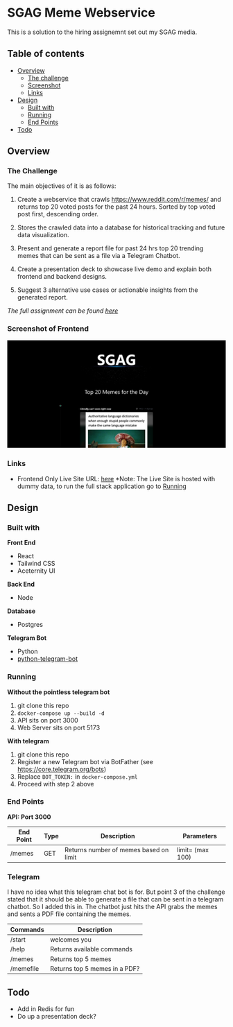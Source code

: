 # SGAG Meme Webservice

This is a solution to the hiring assignemnt set out my SGAG media. 

## Table of contents

- [Overview](#overview)
  - [The challenge](#the-challenge)
  - [Screenshot](#screenshot-of-frontend)
  - [Links](#links)
- [Design](#design)
  - [Built with](#built-with)
  - [Running](#running)
  - [End Points](#end-points)
- [Todo](#todo)


## Overview

### The Challenge
The main objectives of it is as follows: 

1. Create a webservice that crawls https://www.reddit.com/r/memes/ and returns top 20 voted posts for the past 24 hours. Sorted by top voted post first, descending order.

2. Stores the crawled data into a database for historical tracking and future data visualization.

3. Present and generate a report file for past 24 hrs top 20 trending memes that can be sent as a file via a Telegram Chatbot.

4. Create a presentation deck to showcase live demo and explain both frontend and backend designs.

5. Suggest 3 alternative use cases or actionable insights from the generated report.

*The full assignment can be found [here](./assignment.txt)*

### Screenshot of Frontend

![](./web/screenshot/Screenshot.png)

### Links

- Frontend Only Live Site URL: [here](https://keyule.github.io/SGAG-meme-webservice/)
*Note: The Live Site is hosted with dummy data, to run the full stack application go to [Running](#Running)

## Design

### Built with

**Front End**
- React
- Tailwind CSS
- Aceternity UI

**Back End**
- Node

**Database**
- Postgres

**Telegram Bot**
- Python
- [python-telegram-bot](https://python-telegram-bot.org/) 

### Running

**Without the pointless telegram bot**
1. git clone this repo 
2. `docker-compose up --build -d`
3. API sits on port 3000
4. Web Server sits on port 5173

**With telegram**
1. git clone this repo
2. Register a new Telegram bot via BotFather (see https://core.telegram.org/bots)  
3. Replace `BOT_TOKEN:` in `docker-compose.yml`
4. Proceed with step 2 above

### End Points

**API: Port 3000**  

| End Point | Type | Description | Parameters | 
| ----------- |-------------| ----------- | --------------|
| /memes | GET | Returns number of memes based on limit | limit= (max 100) |

### Telegram 
I have no idea what this telegram chat bot is for. But point 3 of the challenge stated that it should be able to generate a file that can be sent in a telegram chatbot. So I added this in. The chatbot just hits the API grabs the memes and sents a PDF file containing the memes. 

| Commands | Description |
| ----------- |-------------| 
| /start | welcomes you |
| /help | Returns available commands |
| /memes | Returns top 5 memes |
| /memefile | Returns top 5 memes in a PDF? |


## Todo

- Add in Redis for fun
- Do up a presentation deck? 
